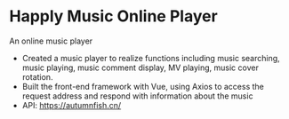 # Happly Music Online Player

An online music player

* Created a music player to realize functions including music searching, music playing, music comment display, MV playing, music cover rotation.
* Built the front-end framework with Vue, using Axios to access the request address and respond with information about the music
* API: https://autumnfish.cn/
